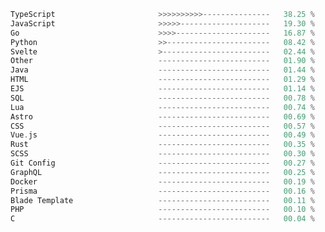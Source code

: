 <!--START_SECTION:waka-->

```rust
TypeScript                       >>>>>>>>>>---------------   38.25 %
JavaScript                       >>>>>--------------------   19.30 %
Go                               >>>>---------------------   16.87 %
Python                           >>-----------------------   08.42 %
Svelte                           >------------------------   02.44 %
Other                            -------------------------   01.90 %
Java                             -------------------------   01.44 %
HTML                             -------------------------   01.29 %
EJS                              -------------------------   01.14 %
SQL                              -------------------------   00.78 %
Lua                              -------------------------   00.74 %
Astro                            -------------------------   00.69 %
CSS                              -------------------------   00.57 %
Vue.js                           -------------------------   00.49 %
Rust                             -------------------------   00.35 %
SCSS                             -------------------------   00.30 %
Git Config                       -------------------------   00.27 %
GraphQL                          -------------------------   00.25 %
Docker                           -------------------------   00.19 %
Prisma                           -------------------------   00.16 %
Blade Template                   -------------------------   00.11 %
PHP                              -------------------------   00.10 %
C                                -------------------------   00.04 %
```

<!--END_SECTION:waka-->

<!-- [![Wakatime Stats](https://github-readme-stats.vercel.app/api/wakatime/?username=Supakornn&layout=compact&langs_count=16&hide_border=true&custom_title=Wakatime&bg_color=00000000&hide=PHP)](https://wakatime.com/@Supakornn) -->
